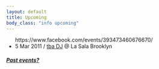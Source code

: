 ```yaml
---
layout: default
title: Upcoming 
body_class: "info upcoming"
---
```

<ul class="classed root">
https://www.facebook.com/events/393473460676670/

  <li class="music"> 5 Mar 2011 /
  <a href="https://www.facebook.com/events/393473460676670/">tba DJ</a>
  @ La Sala Brooklyn</li>

</ul>
<h5><a href="chronology.html">Past events?</a></h5>
